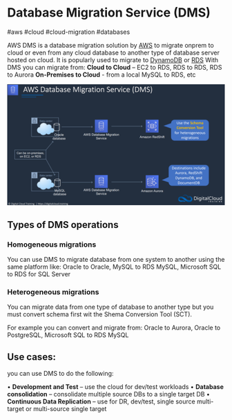 # Database Migration Service (DMS)
#aws #cloud #cloud-migration  #databases 

AWS DMS is a database migration solution by [AWS](Cloud%20Computing/AWS/AWS.md) to migrate onprem to cloud or even from any cloud database to another type of database server hosted on cloud. It is popularly used to migrate to [DynamoDB](Cloud%20Computing/AWS/Databases/DynamoDB.md) or [RDS](Cloud%20Computing/AWS/Databases/RDS.md)
With DMS you can migrate from:
**Cloud to Cloud** – EC2 to RDS, RDS to RDS, RDS to Aurora
**On-Premises to Cloud** - from a local MySQL to RDS, etc

![](Attachments/Pasted%20image%2020230321144300.png)


## Types of DMS operations

### Homogeneous migrations
You can use DMS to migrate database from one system to another using the same platform like:
Oracle to Oracle, 
MySQL to RDS MySQL, 
Microsoft SQL to RDS for SQL Server

### Heterogeneous migrations 
You can migrate data from one type of database to another type but you must convert schema first wit the Shema Conversion Tool (SCT).

For example you can convert and migrate from:
Oracle to Aurora, 
Oracle to
PostgreSQL, 
Microsoft SQL to RDS MySQL 


## Use cases:
you can use DMS to do the following:

• **Development and Test** – use the cloud for dev/test workloads
• **Database consolidation** – consolidate multiple source DBs to a single target DB
• **Continuous Data Replication** – use for DR, dev/test, single source multi-target or multi-source single target
